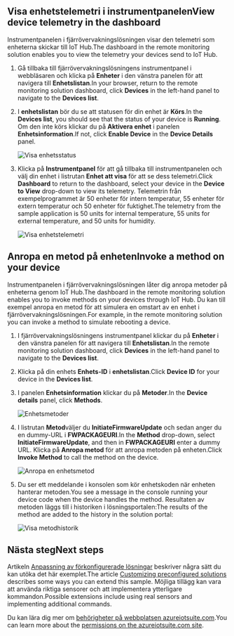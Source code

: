 ## <a name="view-device-telemetry-in-the-dashboard"></a><span data-ttu-id="8389e-101">Visa enhetstelemetri i instrumentpanelen</span><span class="sxs-lookup"><span data-stu-id="8389e-101">View device telemetry in the dashboard</span></span>
<span data-ttu-id="8389e-102">Instrumentpanelen i fjärrövervakningslösningen visar den telemetri som enheterna skickar till IoT Hub.</span><span class="sxs-lookup"><span data-stu-id="8389e-102">The dashboard in the remote monitoring solution enables you to view the telemetry your devices send to IoT Hub.</span></span>

1. <span data-ttu-id="8389e-103">Gå tillbaka till fjärrövervakningslösningens instrumentpanel i webbläsaren och klicka på **Enheter** i den vänstra panelen för att navigera till **Enhetslistan**.</span><span class="sxs-lookup"><span data-stu-id="8389e-103">In your browser, return to the remote monitoring solution dashboard, click **Devices** in the left-hand panel to navigate to the **Devices list**.</span></span>
2. <span data-ttu-id="8389e-104">I **enhetslistan** bör du se att statusen för din enhet är **Körs**.</span><span class="sxs-lookup"><span data-stu-id="8389e-104">In the **Devices list**, you should see that the status of your device is **Running**.</span></span> <span data-ttu-id="8389e-105">Om den inte körs klickar du på **Aktivera enhet** i panelen **Enhetsinformation**.</span><span class="sxs-lookup"><span data-stu-id="8389e-105">If not, click **Enable Device** in the **Device Details** panel.</span></span>
   
    ![Visa enhetsstatus][18]
3. <span data-ttu-id="8389e-107">Klicka på **Instrumentpanel** för att gå tillbaka till instrumentpanelen och välj din enhet i listrutan **Enhet att visa** för att se dess telemetri.</span><span class="sxs-lookup"><span data-stu-id="8389e-107">Click **Dashboard** to return to the dashboard, select your device in the **Device to View** drop-down to view its telemetry.</span></span> <span data-ttu-id="8389e-108">Telemetrin från exempelprogrammet är 50 enheter för intern temperatur, 55 enheter för extern temperatur och 50 enheter för fuktighet.</span><span class="sxs-lookup"><span data-stu-id="8389e-108">The telemetry from the sample application is 50 units for internal temperature, 55 units for external temperature, and 50 units for humidity.</span></span>
   
    ![Visa enhetstelemetri][img-telemetry]

## <a name="invoke-a-method-on-your-device"></a><span data-ttu-id="8389e-110">Anropa en metod på enheten</span><span class="sxs-lookup"><span data-stu-id="8389e-110">Invoke a method on your device</span></span>
<span data-ttu-id="8389e-111">Instrumentpanelen i fjärrövervakningslösningen låter dig anropa metoder på enheterna genom IoT Hub.</span><span class="sxs-lookup"><span data-stu-id="8389e-111">The dashboard in the remote monitoring solution enables you to invoke methods on your devices through IoT Hub.</span></span> <span data-ttu-id="8389e-112">Du kan till exempel anropa en metod för att simulera en omstart av en enhet i fjärrövervakningslösningen.</span><span class="sxs-lookup"><span data-stu-id="8389e-112">For example, in the remote monitoring solution you can invoke a method to simulate rebooting a device.</span></span>

1. <span data-ttu-id="8389e-113">I fjärrövervakningslösningens instrumentpanel klickar du på **Enheter** i den vänstra panelen för att navigera till **Enhetslistan**.</span><span class="sxs-lookup"><span data-stu-id="8389e-113">In the remote monitoring solution dashboard, click **Devices** in the left-hand panel to navigate to the **Devices list**.</span></span>
2. <span data-ttu-id="8389e-114">Klicka på din enhets **Enhets-ID** i **enhetslistan**.</span><span class="sxs-lookup"><span data-stu-id="8389e-114">Click **Device ID** for your device in the **Devices list**.</span></span>
3. <span data-ttu-id="8389e-115">I panelen **Enhetsinformation** klickar du på **Metoder**.</span><span class="sxs-lookup"><span data-stu-id="8389e-115">In the **Device details** panel, click **Methods**.</span></span>
   
    ![Enhetsmetoder][13]
4. <span data-ttu-id="8389e-117">I listrutan **Metod**väljer du **InitiateFirmwareUpdate** och sedan anger du en dummy-URL i **FWPACKAGEURI**.</span><span class="sxs-lookup"><span data-stu-id="8389e-117">In the **Method** drop-down, select **InitiateFirmwareUpdate**, and then in **FWPACKAGEURI** enter a dummy URL.</span></span> <span data-ttu-id="8389e-118">Klicka på **Anropa metod** för att anropa metoden på enheten.</span><span class="sxs-lookup"><span data-stu-id="8389e-118">Click **Invoke Method** to call the method on the device.</span></span>
   
    ![Anropa en enhetsmetod][14]
   

5. <span data-ttu-id="8389e-120">Du ser ett meddelande i konsolen som kör enhetskoden när enheten hanterar metoden.</span><span class="sxs-lookup"><span data-stu-id="8389e-120">You see a message in the console running your device code when the device handles the method.</span></span> <span data-ttu-id="8389e-121">Resultaten av metoden läggs till i historiken i lösningsportalen:</span><span class="sxs-lookup"><span data-stu-id="8389e-121">The results of the method are added to the history in the solution portal:</span></span>

    ![Visa metodhistorik][img-method-history]

## <a name="next-steps"></a><span data-ttu-id="8389e-123">Nästa steg</span><span class="sxs-lookup"><span data-stu-id="8389e-123">Next steps</span></span>
<span data-ttu-id="8389e-124">Artikeln [Anpassning av förkonfigurerade lösningar][lnk-customize] beskriver några sätt du kan utöka det här exemplet.</span><span class="sxs-lookup"><span data-stu-id="8389e-124">The article [Customizing preconfigured solutions][lnk-customize] describes some ways you can extend this sample.</span></span> <span data-ttu-id="8389e-125">Möjliga tillägg kan vara att använda riktiga sensorer och att implementera ytterligare kommandon.</span><span class="sxs-lookup"><span data-stu-id="8389e-125">Possible extensions include using real sensors and implementing additional commands.</span></span>

<span data-ttu-id="8389e-126">Du kan lära dig mer om [behörigheter på webbplatsen azureiotsuite.com][lnk-permissions].</span><span class="sxs-lookup"><span data-stu-id="8389e-126">You can learn more about the [permissions on the azureiotsuite.com site][lnk-permissions].</span></span>

[13]: ./media/iot-suite-visualize-connecting/suite4.png
[14]: ./media/iot-suite-visualize-connecting/suite7-1.png
[18]: ./media/iot-suite-visualize-connecting/suite10.png
[img-telemetry]: ./media/iot-suite-visualize-connecting/telemetry.png
[img-method-history]: ./media/iot-suite-visualize-connecting/history.png
[lnk-customize]: ../articles/iot-suite/iot-suite-guidance-on-customizing-preconfigured-solutions.md
[lnk-permissions]: ../articles/iot-suite/iot-suite-permissions.md
